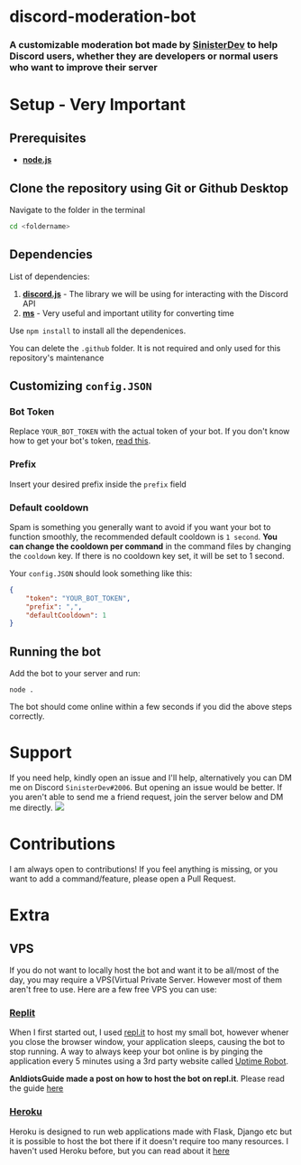 # discord-moderation-bot
### A customizable moderation bot made by [SinisterDev](https://discord.com/users/778140362790404158) to help Discord users, whether they are developers or normal users who want to improve their server

# Setup - Very Important
## Prerequisites
* **[node.js](https://nodejs.org/en/)**
## Clone the repository using Git or Github Desktop
Navigate to the folder in the terminal
```bash
cd <foldername>
```
## Dependencies
List of dependencies:
1. **[discord.js](https://www.npmjs.com/package/discord.js)** - The library we will be using  for interacting with the Discord API
2. **[ms](https://www.npmjs.com/package/ms)** - Very useful and important utility for converting time

Use `npm install` to install all the dependenices. 

You can delete the `.github` folder. It is not required and only used for this repository's maintenance 

## Customizing `config.JSON`
### Bot Token
Replace `YOUR_BOT_TOKEN` with the actual token of your bot. If you don't know how to get your bot's token, [read this](https://www.writebots.com/discord-bot-token/).
### Prefix
Insert your desired prefix inside the `prefix` field
### Default cooldown
Spam is something you generally want to avoid if you want your bot to function smoothly, the recommended default cooldown is `1 second`. **You can change the cooldown per command** in the command files by changing the `cooldown` key. If there is no cooldown key set, it will be set to 1 second.

Your `config.JSON` should look something like this:
```json
{
    "token": "YOUR_BOT_TOKEN", 
    "prefix": ",",
    "defaultCooldown": 1
}
```
## Running the bot
Add the bot to your server and run:
```
node .
```
The bot should come online within a few seconds if you did the above steps correctly.

# Support
If you need help, kindly open an issue and I'll help, alternatively you can DM me on Discord `SinisterDev#2006`. But opening an issue would be better.
If you aren't able to send me a friend request, join the server below and DM me directly.
<a href="https://discord.gg/ZbT8z2SsDp ">
  <img src="https://invidget.switchblade.xyz/ZbT8z2SsDp" />
</a>

# Contributions
I am always open to contributions! If you feel anything is missing, or you want to add a command/feature, please open a Pull Request.

# Extra
## VPS
If you do not want to locally host the bot and want it to be all/most of the day, you may require a VPS(Virtual Private Server. However most of them aren't free to use. Here are a few free VPS you can use:
### **[Replit](https://replit.com/~)**
When I first started out, I used [repl.it](https://replit.com/~) to host my small bot, however whener you close the browser window, your application sleeps, causing the bot to stop running. A way to always keep your bot online is by pinging the application every 5 minutes using a 3rd party website called [Uptime Robot](https://uptimerobot.com/).

**AnIdiotsGuide made a post on how to host the bot on repl.it**. Please read the guide [here](https://anidiots.guide/hosting/repl)

### **[Heroku](https://dashboard.heroku.com/)**
Heroku is designed to run web applications made with Flask, Django etc but it is possible to host the bot there if it doesn't require too many resources. I haven't used Heroku before, but you can read about it [here](https://anidiots.guide/hosting/heroku)





